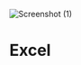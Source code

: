 ![Screenshot (1)](https://github.com/user-attachments/assets/4416f812-e2fd-4ccc-8bb7-d9268e174e42)
# Excel
